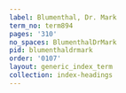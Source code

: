 ```yaml
---
label: Blumenthal, Dr. Mark
term_no: term894
pages: '310'
no_spaces: BlumenthalDrMark
pid: blumenthaldrmark
order: '0107'
layout: generic_index_term
collection: index-headings
---
```

